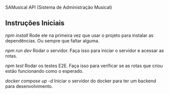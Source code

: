 SAMusical API (Sistema de Administração Musical)

## Instruções Iniciais

*npm install*
  Rode ele na primeira vez que usar o projeto para instalar as dependências. Ou sempre que faltar alguma.

*npm run dev*
  Rodar o servidor. Faça isso para iniciar o servidor e acessar as rotas.

*npm test*
  Rodar os testes E2E. Faça isso para verificar se as rotas que criou estão funcionando como o esperado.

*docker compose up -d*
  Iniciar o servidor do docker para ter um backend para desenvolvimento.